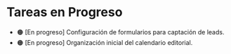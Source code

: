 
# Tareas en Progreso

- 🟠 [En progreso] Configuración de formularios para captación de leads.
- 🟠 [En progreso] Organización inicial del calendario editorial.
